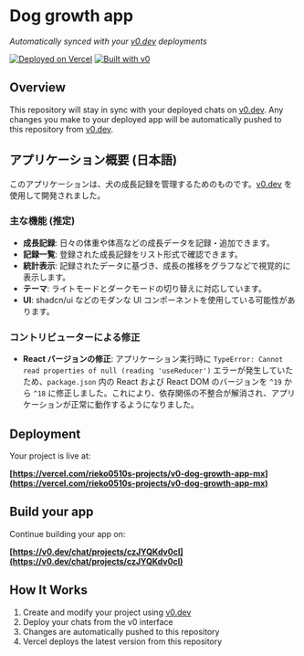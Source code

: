 # Dog growth app

*Automatically synced with your [v0.dev](https://v0.dev) deployments*

[![Deployed on Vercel](https://img.shields.io/badge/Deployed%20on-Vercel-black?style=for-the-badge&logo=vercel)](https://vercel.com/rieko0510s-projects/v0-dog-growth-app-mx)
[![Built with v0](https://img.shields.io/badge/Built%20with-v0.dev-black?style=for-the-badge)](https://v0.dev/chat/projects/czJYQKdv0cI)

## Overview

This repository will stay in sync with your deployed chats on [v0.dev](https://v0.dev).
Any changes you make to your deployed app will be automatically pushed to this repository from [v0.dev](https://v0.dev).

## アプリケーション概要 (日本語)

このアプリケーションは、犬の成長記録を管理するためのものです。[v0.dev](https://v0.dev) を使用して開発されました。

### 主な機能 (推定)

- **成長記録**: 日々の体重や体高などの成長データを記録・追加できます。
- **記録一覧**: 登録された成長記録をリスト形式で確認できます。
- **統計表示**: 記録されたデータに基づき、成長の推移をグラフなどで視覚的に表示します。
- **テーマ**: ライトモードとダークモードの切り替えに対応しています。
- **UI**: shadcn/ui などのモダンな UI コンポーネントを使用している可能性があります。

### コントリビューターによる修正

- **React バージョンの修正**: アプリケーション実行時に `TypeError: Cannot read properties of null (reading 'useReducer')` エラーが発生していたため、`package.json` 内の React および React DOM のバージョンを `^19` から `^18` に修正しました。これにより、依存関係の不整合が解消され、アプリケーションが正常に動作するようになりました。

## Deployment

Your project is live at:

**[https://vercel.com/rieko0510s-projects/v0-dog-growth-app-mx](https://vercel.com/rieko0510s-projects/v0-dog-growth-app-mx)**

## Build your app

Continue building your app on:

**[https://v0.dev/chat/projects/czJYQKdv0cI](https://v0.dev/chat/projects/czJYQKdv0cI)**

## How It Works

1. Create and modify your project using [v0.dev](https://v0.dev)
2. Deploy your chats from the v0 interface
3. Changes are automatically pushed to this repository
4. Vercel deploys the latest version from this repository